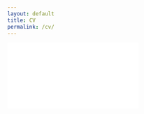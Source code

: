 ```yaml
---
layout: default
title: CV
permalink: /cv/
---
```


<embed src="{{ site.baseurl }}/docs/Kranti_CH_Resume.pdf" type="application/pdf" />
